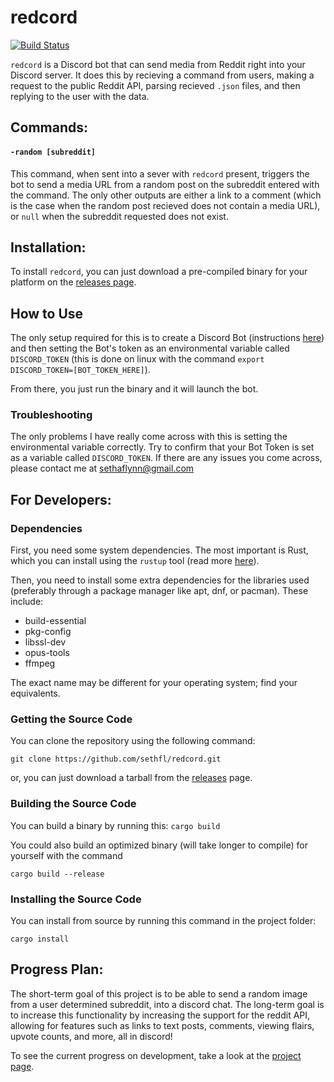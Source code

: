 # redcord

[![Build Status](https://travis-ci.org/sethfl/redcord.svg?branch=main)](https://travis-ci.org/sethfl/redcord)

`redcord` is a Discord bot that can send media from Reddit right into your Discord server. It does this by recieving a command from users, making a request to the public Reddit API, parsing recieved `.json` files, and then replying to the user with the data.

## Commands:

#### `-random [subreddit]`
This command, when sent into a sever with `redcord` present, triggers the bot to send a media URL from a random post on the subreddit entered with the command. The only other outputs are either a link to a comment (which is the case when the random post recieved does not contain a media URL), or `null` when the subreddit requested does not exist.

## Installation:

To install `redcord`, you can just download a pre-compiled binary for your platform on the [releases page](https://github.com/sethfl/redcord/releases).

## How to Use

The only setup required for this is to create a Discord Bot (instructions [here](https://discordpy.readthedocs.io/en/latest/discord.html)) and then setting the Bot's token as an environmental variable called `DISCORD_TOKEN` (this is done on linux with the command `export DISCORD_TOKEN=[BOT_TOKEN_HERE]`).

From there, you just run the binary and it will launch the bot.

### Troubleshooting

The only problems I have really come across with this is setting the environmental variable correctly. Try to confirm that your Bot Token is set as a variable called `DISCORD_TOKEN`. If there are any issues you come across, please contact me at sethaflynn@gmail.com

## For Developers:

### Dependencies
First, you need some system dependencies. The most important is Rust, which you can install using the `rustup` tool (read more [here](https://www.rust-lang.org/learn/get-started)).

Then, you need to install some extra dependencies for the libraries used (preferably through a package manager like apt, dnf, or pacman). These include:

- build-essential
- pkg-config
- libssl-dev
- opus-tools
- ffmpeg

The exact name may be different for your operating system; find your equivalents.

### Getting the Source Code
You can clone the repository using the following command:

`git clone https://github.com/sethfl/redcord.git`

or, you can just download a tarball from the [releases](https://github.com/sethfl/redcord/releases) page. 

### Building the Source Code
You can build a binary by running this:
`cargo build`

You could also build an optimized binary (will take longer to compile) for yourself with the command

`cargo build --release`

### Installing the Source Code
You can install from source by running this command in the project folder:

`cargo install`

## Progress Plan:
The short-term goal of this project is to be able to send a random image from a user determined subreddit, into a discord chat. The long-term goal is to increase this functionality by increasing the support for the reddit API, allowing for features such as links to text posts, comments, viewing flairs, upvote counts, and more, all in discord! 

To see the current progress on development, take a look at the [project page](https://github.com/sethfl/redcord-rust/projects/1).
